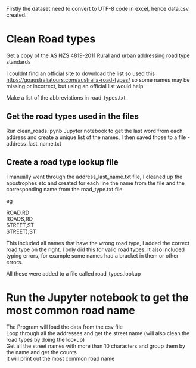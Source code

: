 Firstly the dataset need to convert to UTF-8 code in excel, hence data.csv created.

# Clean Road types #

Get a copy of the AS NZS 4819-2011 Rural and urban addressing road type standards

I couldnt find an official site to download the list so used this https://goaustraliatours.com/australia-road-types/
so some names may be missing or incorrect, but using an official list would help

Make a list of the abbreviations in road_types.txt

## Get the road types used in the files ##

Run clean_roads.ipynb Jupyter notebook to get the last word from each address and create a unique list of the names, I then saved those to a file - address_last_name.txt

## Create a road type lookup file ##

I manually went through the address_last_name.txt file, I cleaned up the apostrophes etc and created for each line the name from the file and the corresponding 
name from the road_type.txt file

eg

ROAD,RD  
ROADS,RD  
STREET,ST  
STREET),ST  

This included all names that have the wrong road type, I added the correct road type on the right. I only did this for valid road types. It also included
typing errors, for example some names had a bracket in them or other errors.

All these were added to a file called road_types.lookup

# Run the Jupyter notebook to get the most common road name #

The Program will load the data from the csv file  
Loop through all the addresses and get the street name (will also clean the road types by doing the lookup)  
Get all the street names with more than 10 characters and group them by the name and get the counts  
It will print out the most common road name


